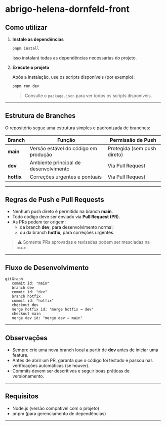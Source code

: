 # abrigo-helena-dornfeld-front

## Como utilizar

1. **Instale as dependências**

   ```bash
   pnpm install
   ```

   Isso instalará todas as dependências necessárias do projeto.

2. **Execute o projeto**

   Após a instalação, use os scripts disponíveis (por exemplo):

   ```bash
   pnpm run dev
   ```

   > Consulte o `package.json` para ver todos os scripts disponíveis.

---

## Estrutura de Branches

O repositório segue uma estrutura simples e padronizada de branches:

| Branch | Função | Permissão de Push |
|--------|--------|-------------------|
| **main** | Versão estável do código em produção | Protegida (sem push direto) |
| **dev** | Ambiente principal de desenvolvimento | Via Pull Request |
| **hotfix** | Correções urgentes e pontuais | Via Pull Request |

---

## Regras de Push e Pull Requests

- Nenhum push direto é permitido na branch **main**.  
- Todo código deve ser enviado via **Pull Request (PR)**.  
- As PRs podem ter origem:
  - da branch **dev**, para desenvolvimento normal;
  - ou da branch **hotfix**, para correções urgentes.

> ⚠️ Somente PRs aprovadas e revisadas podem ser mescladas na `main`.

---

## Fluxo de Desenvolvimento

```mermaid
gitGraph
   commit id: "main"
   branch dev
   commit id: "dev"
   branch hotfix
   commit id: "hotfix"
   checkout dev
   merge hotfix id: "merge hotfix → dev"
   checkout main
   merge dev id: "merge dev → main"
```

---

## Observações

- Sempre crie uma nova branch local a partir de **dev** antes de iniciar uma feature.
- Antes de abrir um PR, garanta que o código foi testado e passou nas verificações automáticas (se houver).
- Commits devem ser descritivos e seguir boas práticas de versionamento.

---

## Requisitos

- Node.js (versão compatível com o projeto)
- pnpm (para gerenciamento de dependências)

---
